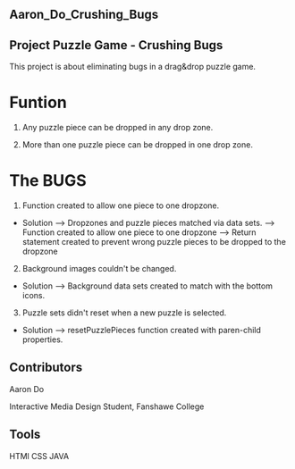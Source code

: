 ## Aaron_Do_Crushing_Bugs
## Project Puzzle Game - Crushing Bugs

This project is about eliminating bugs in  a drag&drop puzzle game.
# Funtion 
1. Any puzzle piece can be dropped in any drop zone.

2. More than one puzzle piece can be dropped in one drop zone.

# The BUGS
1. Function created to allow one piece to one dropzone.
- Solution
--> Dropzones and puzzle pieces matched via data sets.
--> Function created to allow one piece to one dropzone
--> Return statement created to prevent wrong puzzle pieces to be dropped to the dropzone

2. Background images couldn't be changed.
- Solution --> Background data sets created to match with the bottom icons.

3. Puzzle sets didn't reset when a new puzzle is selected.
- Solution --> resetPuzzlePieces function created with paren-child properties.

## Contributors
Aaron Do

Interactive Media Design Student, Fanshawe College

## Tools
HTMl
CSS 
JAVA